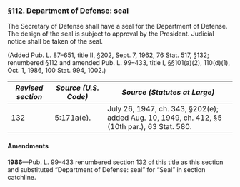 ### §112. Department of Defense: seal ###

The Secretary of Defense shall have a seal for the Department of Defense. The design of the seal is subject to approval by the President. Judicial notice shall be taken of the seal.

(Added Pub. L. 87–651, title II, §202, Sept. 7, 1962, 76 Stat. 517, §132; renumbered §112 and amended Pub. L. 99–433, title I, §§101(a)(2), 110(d)(1), Oct. 1, 1986, 100 Stat. 994, 1002.)

|*Revised section*|*Source (U.S. Code)*|                                *Source (Statutes at Large)*                                |
|-----------------|--------------------|--------------------------------------------------------------------------------------------|
|       132       |     5:171a(e).     |July 26, 1947, ch. 343, §202(e); added Aug. 10, 1949, ch. 412, §5 (10th par.), 63 Stat. 580.|

#### Amendments ####

**1986**—Pub. L. 99–433 renumbered section 132 of this title as this section and substituted “Department of Defense: seal” for “Seal” in section catchline.